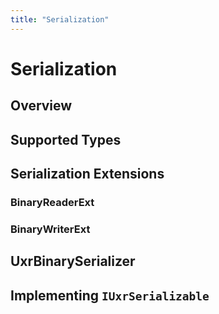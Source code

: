 ```yaml
---
title: "Serialization"
---
```


# Serialization

## Overview

## Supported Types

## Serialization Extensions

### BinaryReaderExt

### BinaryWriterExt

## UxrBinarySerializer

## Implementing `IUxrSerializable`
